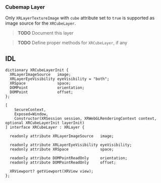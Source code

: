 ### Cubemap Layer

Only `XRLayerTextureImage` with `cube` attribute set to `true` is supported as image source for the `XRCubeLayer`.
> **TODO** Document this layer

> **TODO** Define proper methods for `XRCubeLayer`, if any

## IDL
```webidl
dictionary XRCubeLayerInit {
  XRLayerImageSource   image;
  XRLayerEyeVisibility eyeVisibility = "both";
  XRSpace              space;
  DOMPoint             orientation; 
  DOMPoint             offset; 
};

[
    SecureContext,
    Exposed=Window,
    Constructor(XRSession session, XRWebGLRenderingContext context, optional XRCubeLayerInit layerInit)
] interface XRCubeLayer : XRLayer {

  readonly attribute XRLayerImageSource   image;

  readonly attribute XRLayerEyeVisibility eyeVisibility;
  readonly attribute XRSpace              space;

  readonly attribute DOMPointReadOnly     orientation; 
  readonly attribute DOMPointReadOnly     offset; 

  XRViewport? getViewport(XRView view);
};
```
